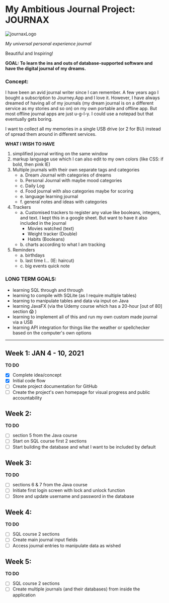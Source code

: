# My Ambitious Journal Project: JOURNAX
![journaxLogo](/images/logotext.png)

*My universal personal experience journal*

Beautiful and Inspiring!

__GOAL: To learn the ins and outs of database-supported software and have the digital journal of my dreams.__

### Concept:
I have been an avid journal writer since I can remember. A few years ago I bought a subscription to Journey.App and I love it. However, I have always dreamed of having all of my journals (my dream journal is on a different service as my stories and so on) on my own portable and offline app. But most offline journal apps are just u-g-l-y. I could use a notepad but that eventually gets boring.

I want to collect all my memories in a single USB drive (or 2 for BU) instead of spread them around in different services.

__WHAT I WISH TO HAVE__

1. simplified journal writing on the same window
2. markup language use which I can also edit to my own colors (like CSS: if bold, then pink IE)
3. Multiple journals with their own separate tags and categories 
	- a. Dream Journal with categories of dreams
	- b. Personal Journal with maybe mood categories
	- c. Daily Log
	- d. Food journal with also categories maybe for scoring
	- e. language learning journal
	- f. general notes and ideas with categories
4. Trackers
	- a. Customised trackers to register any value like booleans, integers, and text. I kept this in a google sheet. But want to have it also included in the journal
		- Movies watched (text)
		- Weight tracker (Double)
		- Habits (Booleans)
	- b. charts according to what I am tracking
5. Reminders
	- a. birthdays
	- b. last time I... (IE: haircut)
	- c. big events quick note

###	LONG TERM GOALS:
- learning SQL through and through
- learning to compile with SQLite (as I require multiple tables)
- learning to manipulate tables and data via input on Java
- learning JavaFX (via the Udemy course which has a 20-hour [out of 80] section :scream: )
- learning to implement all of this and run my own custom made journal via a USB
- learning API integration for things like the weather or spellchecker based on the computer's own options

---

## Week 1: JAN 4 - 10, 2021
__TO DO__

- [x] Complete idea/concept 
- [x] Initial code flow 
- [ ] Create project documentation for GitHub
- [ ] Create the project's own homepage for visual progress and public accountability

## Week 2:
__TO DO__

- [ ] section 5 from the Java course
- [ ] Start on SQL course first 2 sections
- [ ] Start building the database and what I want to be included by default

## Week 3:
__TO DO__

- [ ] sections 6 & 7 from the Java course
- [ ] Initiate first login screen with lock and unlock function
- [ ] Store and update username and password in the database

## Week 4:
__TO DO__

- [ ] SQL course 2 sections
- [ ] Create main journal input fields
- [ ] Access journal entries to manipulate data as wished

## Week 5:
__TO DO__

- [ ] SQL course 2 sections
- [ ] Create multiple journals (and their databases) from inside the application
```